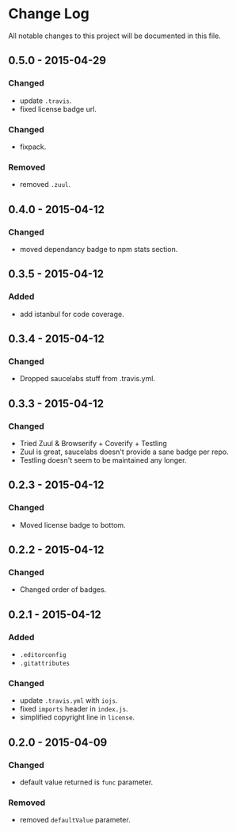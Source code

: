 # Change Log
All notable changes to this project will be documented in this file.

## 0.5.0 - 2015-04-29
### Changed
- update `.travis`.
- fixed license badge url.

### Changed
- fixpack.

### Removed
- removed `.zuul`.

## 0.4.0 - 2015-04-12
### Changed
- moved dependancy badge to npm stats section.

## 0.3.5 - 2015-04-12
### Added
- add istanbul for code coverage.

## 0.3.4 - 2015-04-12
### Changed
- Dropped saucelabs stuff from .travis.yml.

## 0.3.3 - 2015-04-12
### Changed
- Tried Zuul & Browserify + Coverify + Testling
- Zuul is great, saucelabs doesn't provide a sane badge per repo.
- Testling doesn't seem to be maintained any longer.

## 0.2.3 - 2015-04-12
### Changed
- Moved license badge to bottom.

## 0.2.2 - 2015-04-12
### Changed
- Changed order of badges.

## 0.2.1 - 2015-04-12
### Added
- `.editorconfig`
- `.gitattributes`

### Changed
- update `.travis.yml` with `iojs`.
- fixed `imports` header in `index.js`.
- simplified copyright line in `license`.

## 0.2.0 - 2015-04-09
### Changed
- default value returned is `func` parameter.

### Removed
- removed `defaultValue` parameter.
